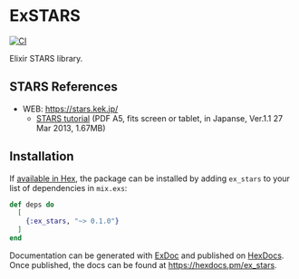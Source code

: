 # ExSTARS

[![CI](https://github.com/tombo-works/ex_stars/actions/workflows/ci.yaml/badge.svg)](https://github.com/tombo-works/ex_stars/actions/workflows/ci.yaml)

Elixir STARS library.

## STARS References

- WEB: https://stars.kek.jp/
  - [STARS tutorial](https://stars.kek.jp/lib/exe/fetch.php?media=stars_tutorial.pdf)
    (PDF A5, fits screen or tablet, in Japanse, Ver.1.1 27 Mar 2013, 1.67MB)

## Installation

If [available in Hex](https://hex.pm/docs/publish), the package can be installed
by adding `ex_stars` to your list of dependencies in `mix.exs`:

```elixir
def deps do
  [
    {:ex_stars, "~> 0.1.0"}
  ]
end
```

Documentation can be generated with [ExDoc](https://github.com/elixir-lang/ex_doc)
and published on [HexDocs](https://hexdocs.pm). Once published, the docs can
be found at <https://hexdocs.pm/ex_stars>.

